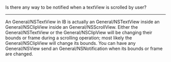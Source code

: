 

Is there any way to be notified when a textView is scrolled by user?

----

An General/NSTextView in IB is actually an General/NSTextView inside an General/NSClipView inside an General/NSScrollView. Either the General/NSTextView or the General/NSClipView will be changing their bounds or frame during a scrolling operation; most likely the General/NSClipView will change its bounds. You can have any General/NSView send an General/NSNotification when its bounds or frame are changed.